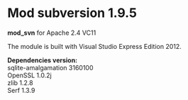 # Mod subversion 1.9.5

<b>mod_svn</b> for Apache 2.4 VC11 

The module is built with Visual Studio Express Edition 2012.

<b>Dependencies version:</b><br>
sqlite-amalgamation 3160100<br>
OpenSSL 1.0.2j<br>
zlib 1.2.8<br>
Serf 1.3.9<br>
